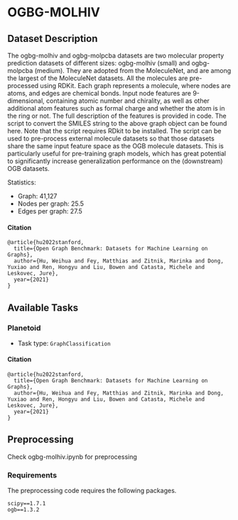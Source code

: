 # OGBG-MOLHIV

## Dataset Description
The ogbg-molhiv and ogbg-molpcba datasets are two molecular property prediction datasets of different sizes: ogbg-molhiv (small) and ogbg-molpcba (medium). They are adopted from the MoleculeNet, and are among the largest of the MoleculeNet datasets. All the molecules are pre-processed using RDKit. Each graph represents a molecule, where nodes are atoms, and edges are chemical bonds. Input node features are 9-dimensional, containing atomic number and chirality, as well as other additional atom features such as formal charge and whether the atom is in the ring or not. The full description of the features is provided in code. The script to convert the SMILES string to the above graph object can be found here. Note that the script requires RDkit to be installed. The script can be used to pre-process external molecule datasets so that those datasets share the same input feature space as the OGB molecule datasets. This is particularly useful for pre-training graph models, which has great potential to significantly increase generalization performance on the (downstream) OGB datasets.



Statistics:
- Graph: 41,127
- Nodes per graph: 25.5
- Edges per graph: 27.5

#### Citation

```
@article{hu2022stanford,
  title={Open Graph Benchmark: Datasets for Machine Learning on Graphs},
  author={Hu, Weihua and Fey, Matthias and Zitnik, Marinka and Dong, Yuxiao and Ren, Hongyu and Liu, Bowen and Catasta, Michele and Leskovec, Jure},
  year={2021}
}
```

## Available Tasks

### Planetoid

- Task type: `GraphClassification`


#### Citation

```
@article{hu2022stanford,
  title={Open Graph Benchmark: Datasets for Machine Learning on Graphs},
  author={Hu, Weihua and Fey, Matthias and Zitnik, Marinka and Dong, Yuxiao and Ren, Hongyu and Liu, Bowen and Catasta, Michele and Leskovec, Jure},
  year={2021}
}
```

## Preprocessing

Check ogbg-molhiv.ipynb for preprocessing

### Requirements

The preprocessing code requires the following packages.

```
scipy==1.7.1
ogb==1.3.2
```

